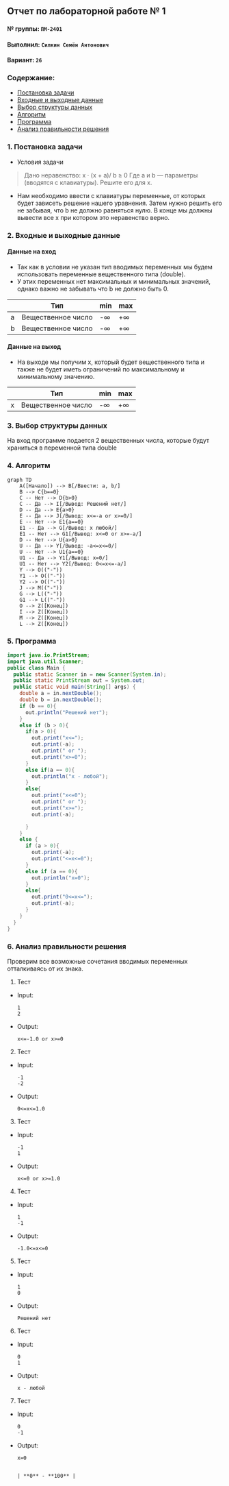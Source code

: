 
## Отчет по лабораторной работе № 1

#### № группы: `ПМ-2401`

#### Выполнил: `Силкин Семён Антонович`

#### Вариант: `26`

### Cодержание:

- [Постановка задачи](#1-постановка-задачи)
- [Входные и выходные данные](#2-входные-и-выходные-данные)
- [Выбор структуры данных](#3-выбор-структуры-данных)
- [Алгоритм](#4-алгоритм)
- [Программа](#5-программа)
- [Анализ правильности решения](#6-анализ-правильности-решения)

### 1. Постановка задачи

- Условия задачи

> Дано неравенство:
x · (x + a)/ b ≥ 0
> Где a и b — параметры (вводятся с клавиатуры). Решите его для x.
- Нам необходимо ввести с клавиатуры переменные, от которых будет зависеть решение нашего уравнения. Затем нужно решить его не забывая, что b не должно равняться нулю. В конце мы должны вывести все х при котором это неравенство верно. 

### 2. Входные и выходные данные

#### Данные на вход

- Так как в условии не указан тип вводимых переменных мы будем использовать переменные вещественного типа (double).
- У этих переменных нет максимальных и минимальных значений, однако важно не забывать что b не должно быть 0.

|   | Тип                 | min | max |
|---|---------------------|-----|-----|
| a | Вещественное число  | -∞  | +∞  |
| b | Вещественное число  | -∞  | +∞  |

#### Данные на выход

- На выходе мы получим x, который будет вещественного типа и также не будет иметь ограничений по максимальному и минимальному значению.

|   | Тип                 | min | max |
|---|---------------------|-----|-----|
| x | Вещественное число  | -∞  | +∞  |

### 3. Выбор структуры данных

На вход программе подается 2 вещественных числа, которые будут храниться в переменной типа double

### 4. Алгоритм

```mermaid
graph TD
    A([Начало]) --> B[/Ввести: a, b/]
    B --> C{b==0}
    C -- Нет --> D{b>0}
    C -- Да --> I[/Вывод: Решений нет/]
    D -- Да --> E{a>0}
    E -- Да --> J[/Вывод: x<=-a or x>=0/]
    E -- Нет --> E1{a==0}
    E1 -- Да --> G[/Вывод: x любой/]
    E1 -- Нет --> G1[/Вывод: x<=0 or x>=-a/]
    D -- Нет --> U{a>0}
    U -- Да --> Y[/Вывод: -a<=x<=0/]
    U -- Нет --> U1{a==0}
    U1 -- Да --> Y1[/Вывод: x=0/]
    U1 -- Нет --> Y2[/Вывод: 0<=x<=-a/]
    Y --> O(("-"))
    Y1 --> O(("-"))
    Y2 --> O(("-"))
    J --> M(("-"))
    G --> L(("-"))
    G1 --> L(("-"))
    O --> Z([Конец])
    I --> Z([Конец])
    M --> Z([Конец])
    L --> Z([Конец])
```


### 5. Программа

```java
import java.io.PrintStream;
import java.util.Scanner;
public class Main {
  public static Scanner in = new Scanner(System.in);
  public static PrintStream out = System.out;
  public static void main(String[] args) {
    double a = in.nextDouble();
    double b = in.nextDouble();
    if (b == 0){
      out.println("Решений нет");
    }
    else if (b > 0){
      if(a > 0){
        out.print("x<=");
        out.print(-a);
        out.print(" or ");
        out.print("x>=0");
      }
      else if(a == 0){
        out.println("x - любой");
      }
      else{
        out.print("x<=0");
        out.print(" or ");
        out.print("x>=");
        out.print(-a);

      }
    }
    else {
      if (a > 0){
        out.print(-a);
        out.print("<=x<=0");
      }
      else if (a == 0){
        out.println("x=0");
      }
      else{
        out.print("0<=x<=");
        out.print(-a);
      }
    }
  }
}
```

### 6. Анализ правильности решения

Проверим все возможные сочетания вводимых переменных отталкиваясь от их знака.
1. Тест

- Input:
    ```
    1
    2
    ```

- Output:
    ```
    x<=-1.0 or x>=0
    ```

2. Тест

- Input:
    ```
    -1
    -2
    ```

- Output:
    ```
    0<=x<=1.0
    ```

3. Тест

- Input:
    ```
    -1
    1
    ```

- Output:
    ```
    x<=0 or x>=1.0
    ```
4. Тест

- Input:
    ```
    1
    -1
    ```

- Output:
    ```
    -1.0<=x<=0
    ```
5. Тест

- Input:
    ```
    1
    0
    ```

- Output:
    ```
    Решений нет
    ```
6. Тест

- Input:
    ```
    0
    1
    ```

- Output:
    ```
    x - любой
    ```
7. Тест

- Input:
    ```
    0
    -1
    ```

- Output:
    ```
    x=0
    ```
                                                                                                                  | **0** - **100** |